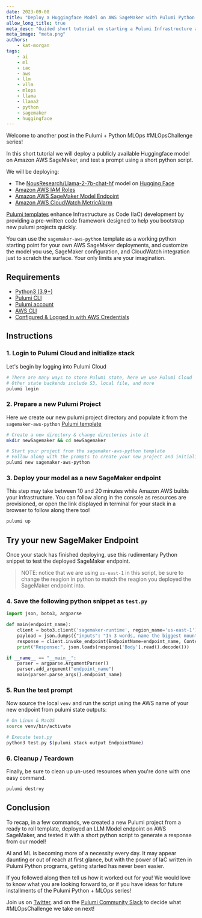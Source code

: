 ```yaml
---
date: 2023-09-08
title: "Deploy a Huggingface Model on AWS SageMaker with Pulumi Python IaC"
allow_long_title: true
meta_desc: "Guided short tutorial on starting a Pulumi Infrastructure as Code project to deploy Huggingface LLM Models on Amazon Web Services SageMaker Machine Learning Platform"
meta_image: "meta.png"
authors:
    - kat-morgan
tags:
    - ai
    - ml
    - iac
    - aws
    - llm
    - vllm
    - mlops
    - llama
    - llama2
    - python
    - sagemaker
    - huggingface
---
```


Welcome to another post in the Pulumi + Python MLOps #MLOpsChallenge series!

In this short tutorial we will deploy a publicly available Huggingface model on Amazon AWS SageMaker, and test a prompt using a short python script.

We will be deploying:

* The [NousResearch/Llama-2-7b-chat-hf](https://huggingface.co/NousResearch/Llama-2-7b-chat-hf) model on [Hugging Face](https://huggingface.co/) 
* [Amazon AWS IAM Roles](https://www.pulumi.com/registry/packages/aws/api-docs/iam/role/)
* [Amazon AWS SageMaker Model Endpoint](https://www.pulumi.com/registry/packages/aws/api-docs/sagemaker/model/)
* [Amazon AWS CloudWatch MetricAlarm](https://www.pulumi.com/registry/packages/aws/api-docs/cloudwatch/metricalarm/)

[Pulumi templates](../how-to-create-and-share-a-pulumi-template) enhance Infrastructure as Code (IaC) development by providing a pre-written code framework designed to help you bootstrap new pulumi projects quickly.

You can use the `sagemaker-aws-python` template as a working python starting point for your own AWS SageMaker deployments, and customize the model you use, SageMaker configuration, and CloudWatch integration just to scratch the surface. Your only limits are your imagination.

## Requirements

* [Python3 (3.9+)](https://www.python.org/downloads/)
* [Pulumi CLI](https://www.pulumi.com/docs/install/)
* [Pulumi account](https://app.pulumi.com/signup)
* [AWS CLI](https://docs.aws.amazon.com/cli/latest/userguide/getting-started-install.html)
* [Configured & Logged in with AWS Credentials](https://docs.aws.amazon.com/cli/latest/userguide/cli-chap-authentication.html)

## Instructions

### 1. Login to Pulumi Cloud and initialize stack

Let's begin by logging into Pulumi Cloud

```bash
# There are many ways to store Pulumi state, here we use Pulumi Cloud
# Other state backends include S3, local file, and more
pulumi login
```

### 2. Prepare a new Pulumi Project

Here we create our new pulumi project directory and populate it from the `sagemaker-aws-python` [Pulumi template](https://github.com/pulumi/templates)

```bash
# Create a new directory & change directories into it
mkdir newSagemaker && cd newSagemaker

# Start your project from the sagemaker-aws-python template
# Follow along with the prompts to create your new project and initialize a stack
pulumi new sagemaker-aws-python
```

### 3. Deploy your model as a new SageMaker endpoint

This step may take between 10 and 20 minutes while Amazon AWS builds your infrastructure. You can follow along in the console as resources are provisioned, or open the link displayed in terminal for your stack in a browser to follow along there too!

```bash
pulumi up
```

## Try your new SageMaker Endpoint

Once your stack has finished deploying, use this rudimentary Python snippet to test the deployed SageMaker endpoint.

> NOTE: notice that we are using `us-east-1` in this script, be sure to change the reagion in python to match the reagion you deployed the SageMaker endpoint into.

### 4. Save the following python snippet as `test.py`

```python
import json, boto3, argparse

def main(endpoint_name):
    client = boto3.client('sagemaker-runtime', region_name='us-east-1')
    payload = json.dumps({"inputs": "In 3 words, name the biggest mountain on earth?"})
    response = client.invoke_endpoint(EndpointName=endpoint_name, ContentType="application/json", Body=payload)
    print("Response:", json.loads(response['Body'].read().decode()))

if __name__ == "__main__":
    parser = argparse.ArgumentParser()
    parser.add_argument("endpoint_name")
    main(parser.parse_args().endpoint_name)
```

### 5. Run the test prompt

Now source the local `venv` and run the script using the AWS name of your new endpoint from pulumi state outputs:

```bash
# On Linux & MacOS
source venv/bin/activate

# Execute test.py
python3 test.py $(pulumi stack output EndpointName)
```

### 6. Cleanup / Teardown

Finally, be sure to clean up un-used resources when you're done with one easy command.

```bash
pulumi destroy
```

## Conclusion

To recap, in a few commands, we created a new Pulumi project from a ready to roll template, deployed an LLM Model endpoint on AWS SageMaker, and tested it with a short python script to generate a response from our model!

AI and ML is becoming more of a necessity every day. It may appear daunting or out of reach at first glance, but with the power of IaC written in Pulumi Python programs, getting started has never been easier. 

If you followed along then tell us how it worked out for you! We would love to know what you are looking forward to, or if you have ideas for future installments of the Pulumi Python + MLOps series!

Join us on [Twitter](https://twitter.com/pulumicorp), and on the [Pulumi Community Slack](https://slack.pulumi.com) to decide what #MLOpsChallenge we take on next!